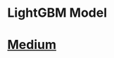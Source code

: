 # LightGBM Model
# [Medium](https://medium.com/kaveai/matemati%C4%9Fi-ve-python-uygulamas%C4%B1yla-lightgbm-hafif-gradyan-art%C4%B1rma-makinesi-18d2f12e7870)
